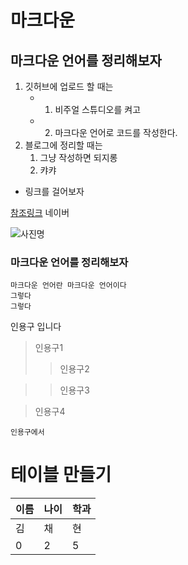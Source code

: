 # 마크다운

## 마크다운 언어를 정리해보자
1. 깃허브에 업로드 할 때는
    - 1. 비주얼 스튜디오를 켜고
    - 2. 마크다운 언어로 코드를 작성한다.
1. 블로그에 정리할 때는<br>
    1. 그냥 작성하면 되지롱
    1. 캬캬
- 링크를 걸어보자

[참조링크](http://www.naver.com) 네이버

![사진명](url)

### 마크다운 언어를 정리해보자
```
마크다운 언어란 마크다운 언어이다
그렇다
그렇다
```

인용구 입니다
>인용구1
>>인용구2

>>인용구3

>인용구4

```
인용구에서
```
# 테이블 만들기

이름|나이|학과
-|-|-|
김|채|현
0|2|5
